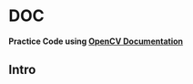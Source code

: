 DOC
==============================
**Practice Code using [OpenCV Documentation]**


Intro
------

[OpenCV Documentation]:http://docs.opencv.org/index.html
